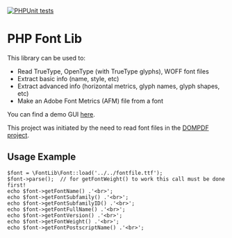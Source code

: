 [![PHPUnit tests](https://github.com/dompdf/php-font-lib/actions/workflows/phpunit.yml/badge.svg)](https://github.com/dompdf/php-font-lib/actions/workflows/phpunit.yml)

# PHP Font Lib

This library can be used to:
 * Read TrueType, OpenType (with TrueType glyphs), WOFF font files
 * Extract basic info (name, style, etc)
 * Extract advanced info (horizontal metrics, glyph names, glyph shapes, etc)
 * Make an Adobe Font Metrics (AFM) file from a font

You can find a demo GUI [here](http://pxd.me/php-font-lib/www/font_explorer.html).

This project was initiated by the need to read font files in the [DOMPDF project](https://github.com/dompdf/dompdf).

Usage Example
-------------

```
$font = \FontLib\Font::load('../../fontfile.ttf');
$font->parse();  // for getFontWeight() to work this call must be done first!
echo $font->getFontName() .'<br>';
echo $font->getFontSubfamily() .'<br>';
echo $font->getFontSubfamilyID() .'<br>';
echo $font->getFontFullName() .'<br>';
echo $font->getFontVersion() .'<br>';
echo $font->getFontWeight() .'<br>';
echo $font->getFontPostscriptName() .'<br>';
```
